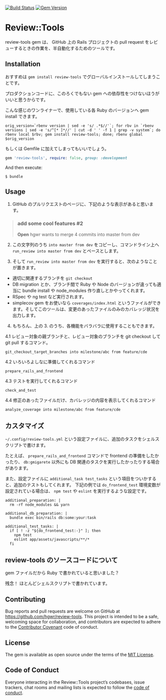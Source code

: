 [![Build Status](https://travis-ci.org/hgwr/review-tools.svg?branch=master)](https://travis-ci.org/hgwr/review-tools) 
[![Gem Version](https://badge.fury.io/rb/review-tools.svg)](https://badge.fury.io/rb/review-tools)

# Review::Tools

review-tools gem は、 GitHub 上の Rails プロジェクトの pull request をレビューするときの作業を、半自動化するためのツールです。

## Installation

おすすめは `gem install review-tools` でグローバルインストールしてしまうことです。

プロダクションコードに、このろくでもない gem への依存性をつけないほうがいいと思うからです。

こんな感じのワンライナーで、使用している各 Ruby のバージョンへ gem install できます。

```
orig_version=`rbenv version | sed -e 's/ .*$//'`; for rbv in `rbenv versions | sed -e 's/^[* ]*//' | cut -d ' ' -f 1 | grep -v system`; do rbenv local $rbv; gem install review-tools; done; rbenv global $orig_version
```

もしくは Gemfile に加えてしまってもいいでしょう。

```ruby
gem 'review-tools', require: false, group: :development
```

And then execute:

    $ bundle

## Usage

1. GitHub のプルリクエストのページに、下記のような表示があると思います。

> ### add some cool features #2
>
> **Open**	hgwr wants to merge 4 commits into master from dev

2. この文字列のうち `into master from dev` をコピーし、コマンドライン上へ `run_review into master from dev` とペースとします。

3. そして `run_review into master from dev` を実行すると、次のようなことが置きます。

- 適切に関連するブランチを `git checkout`
- DB migration とか、ブランチ間で Ruby や Node のバージョンが違っても適当に bundle install や node_modules 作り直しとかやってくれます。
- RSpec や ng test など実行されます。
- simplecov gem をお使いなら `coverages/index.html` というファイルができます。そしてこのツールは、変更のあったファイルのみのカバレッジ状況を出力します。

4. もちろん、上の 3. のうち、各機能をバラバラに使用することもできます。

4.1 レビュー対象の親ブランチと、レビュー対象のブランチを git checkout して git pull するコマンド。

`git_checkout_target_branches into milestone/abc from feature/cde`

4.2 いろいろよしなに準備してくれるコマンド 

`prepare_rails_and_frontend`

4.3 テストを実行してくれるコマンド 

`check_and_test`

4.4 修正のあったファイルだけ、カバレッジの内容を表示してくれるコマンド

`analyze_coverage into milestone/abc from feature/cde`

## カスタマイズ

`~/.config/review-tools.yml` という設定ファイルに、追加のタスクをシェルスクリプトで書けます。

たとえば、 `prepare_rails_and_frontend` コマンドで frontend の準備をしたかったり、
`db:gmigarete` 以外にも DB 関連のタスクを実行したかったりする場合があります。

また、設定ファイルに `additional_task test_tasks` という項目をついかすると、追加のテストもしてくれます。
下記の例では `do_frontend_test` 環境変数が設定されている場合は、 `npm test` や `eslint` を実行するような設定です。

```
additional_preparation: |
  rm -rf node_modules && yarn

additional_db_preparation: |
  bundle exec bin/rails db:some:your:task

additional_test_tasks: |
  if [ ! -z "${do_frontend_test:-}" ]; then
    npm test
    eslint app/assets/javascripts/**/*
  fi
```

## review-tools のソースコードについて

gem ファイルだから Ruby で書かれていると思いました？

残念！ ほとんどシェルスクリプトで書かれています。

## Contributing

Bug reports and pull requests are welcome on GitHub at https://github.com/hgwr/review-tools. 
This project is intended to be a safe, welcoming space for collaboration, 
and contributors are expected to adhere to the [Contributor Covenant](http://contributor-covenant.org) code of conduct.

## License

The gem is available as open source under the terms of the [MIT License](https://opensource.org/licenses/MIT).

## Code of Conduct

Everyone interacting in the Review::Tools project’s codebases, issue trackers, chat rooms and mailing lists is expected to follow the [code of conduct](https://github.com/hgwr/review-tools/blob/master/CODE_OF_CONDUCT.md).
